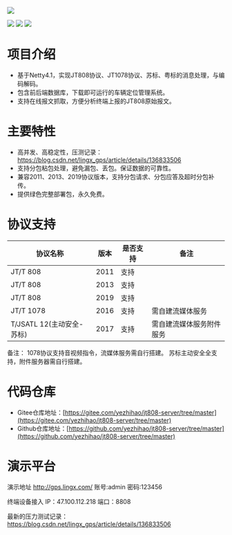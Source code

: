 
![](https://www.lingx.com/wp-content/uploads/2024/04/QQ20240415154120.png)

<p>
    <img src="https://img.shields.io/badge/JDK-1.8+-green.svg"/>
    <img src="https://img.shields.io/badge/License-Apache 2.0-green.svg"/>
    <img src="https://img.shields.io/badge/QQ-283853318-blue"/>
</p>

# 项目介绍
* 基于Netty4.1，实现JT808协议、JT1078协议、苏标、粤标的消息处理，与编码解码。
* 包含前后端数据库，下载即可运行的车辆定位管理系统。
* 支持在线报文抓取，方便分析终端上报的JT808原始报文。

# 主要特性
* 高并发、高稳定性，压测记录：https://blog.csdn.net/lingx_gps/article/details/136833506
* 支持分包粘包处理，避免漏包、丢包。保证数据的可靠性。
* 兼容2011、2013、2019协议版本，支持分包请求、分包应答及超时分包补传。
* 提供绿色完整部署包，永久免费。

# 协议支持
|协议名称|版本|是否支持| 备注           |
|---|---|---|--------------|
|JT/T 808|2011|支持|
|JT/T 808|2013|支持|
|JT/T 808|2019|支持|
|JT/T 1078|2016|支持| 需自建流媒体服务     |
|T/JSATL 12(主动安全-苏标)|2017|支持| 需自建流媒体服务附件服务 |

备注：
1078协议支持音视频指令，流媒体服务需自行搭建。
苏标主动安全全支持，附件服务器需自行搭建。

# 代码仓库
* Gitee仓库地址：[https://gitee.com/yezhihao/jt808-server/tree/master](https://gitee.com/yezhihao/jt808-server/tree/master)
* Github仓库地址：[https://github.com/yezhihao/jt808-server/tree/master](https://github.com/yezhihao/jt808-server/tree/master)

# 演示平台
演示地址
http://gps.lingx.com/
账号:admin
密码:123456

终端设备接入
IP：47.100.112.218
端口：8808

最新的压力测试记录：https://blog.csdn.net/lingx_gps/article/details/136833506